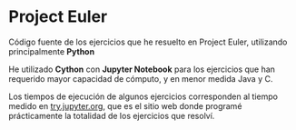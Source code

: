 # Project Euler

Código fuente de los ejercicios que he resuelto en Project Euler, utilizando principalmente **Python**

He utilizado **Cython** con **Jupyter Notebook** para los ejercicios que han requerido mayor capacidad de cómputo, y en menor medida Java y C.

Los tiempos de ejecución de algunos ejercicios corresponden al tiempo medido en [try.jupyter.org](https://try.jupyter.org), que es el sitio web donde programé prácticamente la totalidad de los ejercicios que resolví.
